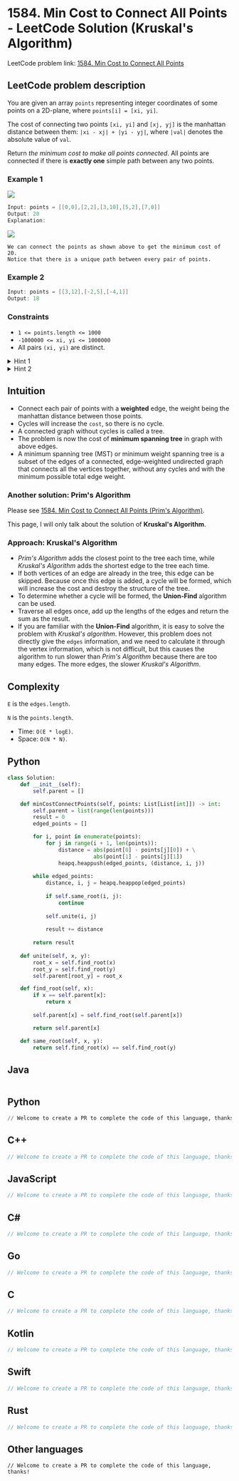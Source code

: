 # 1584. Min Cost to Connect All Points - LeetCode Solution (Kruskal's Algorithm)
LeetCode problem link: [1584. Min Cost to Connect All Points](https://leetcode.com/problems/min-cost-to-connect-all-points)

## LeetCode problem description
You are given an array `points` representing integer coordinates of some points on a 2D-plane, where `points[i] = [xi, yi]`.

The cost of connecting two points `[xi, yi]` and `[xj, yj]` is the manhattan distance between them: `|xi - xj| + |yi - yj|`, where `|val|` denotes the absolute value of `val`.

Return _the minimum cost to make all points connected_. All points are connected if there is **exactly one** simple path between any two points.

### Example 1
![](../../images/examples/1584_1_1.png)
```java
Input: points = [[0,0],[2,2],[3,10],[5,2],[7,0]]
Output: 20
Explanation: 
```
![](../../images/examples/1584_1_2.png)
```
We can connect the points as shown above to get the minimum cost of 20.
Notice that there is a unique path between every pair of points.
```

### Example 2
```java
Input: points = [[3,12],[-2,5],[-4,1]]
Output: 18
```

### Constraints
- `1 <= points.length <= 1000`
- `-1000000 <= xi, yi <= 1000000`
- All pairs `(xi, yi)` are distinct.

<details>
  <summary>Hint 1</summary>
  Connect each pair of points with a weighted edge, the weight being the manhattan distance between those points.
</details>

<details>
  <summary>Hint 2</summary>
  The problem is now the cost of minimum spanning tree in graph with above edges.
</details>

## Intuition
* Connect each pair of points with a **weighted** edge, the weight being the manhattan distance between those points.
* Cycles will increase the `cost`, so there is no cycle.
* A connected graph without cycles is called a tree.
* The problem is now the cost of **minimum spanning tree** in graph with above edges.
* A minimum spanning tree (MST) or minimum weight spanning tree is a subset of the edges of a connected, edge-weighted undirected graph that connects all the vertices together, without any cycles and with the minimum possible total edge weight.

### Another solution: Prim's Algorithm
Please see [1584. Min Cost to Connect All Points (Prim's Algorithm)](1584-min-cost-to-connect-all-points.md).

This page, I will only talk about the solution of **Kruskal's Algorithm**.

### Approach: Kruskal's Algorithm
- _Prim's Algorithm_ adds the closest point to the tree each time, while _Kruskal's Algorithm_ adds the shortest edge to the tree each time.
- If both vertices of an edge are already in the tree, this edge can be skipped. Because once this edge is added, a cycle will be formed, which will increase the cost and destroy the structure of the tree.
- To determine whether a cycle will be formed, the **Union-Find** algorithm can be used.
- Traverse all edges once, add up the lengths of the edges and return the sum as the result.
- If you are familiar with the **Union-Find** algorithm, it is easy to solve the problem with _Kruskal's algorithm_. However, this problem does not directly give the `edges` information, and we need to calculate it through the vertex information, which is not difficult, but this causes the algorithm to run slower than _Prim's Algorithm_ because there are too many edges. The more edges, the slower _Kruskal's Algorithm_.

## Complexity
`E` is the `edges.length`.

`N` is the `points.length`.

* Time: `O(E * logE)`.
* Space: `O(N * N)`.

## Python
```python
class Solution:
    def __init__(self):
        self.parent = []

    def minCostConnectPoints(self, points: List[List[int]]) -> int:
        self.parent = list(range(len(points)))
        result = 0
        edged_points = []

        for i, point in enumerate(points):
            for j in range(i + 1, len(points)):
                distance = abs(point[0] - points[j][0]) + \
                           abs(point[1] - points[j][1])
                heapq.heappush(edged_points, (distance, i, j))
        
        while edged_points:
            distance, i, j = heapq.heappop(edged_points)
            
            if self.same_root(i, j):
                continue
            
            self.unite(i, j)
            
            result += distance
            
        return result
    
    def unite(self, x, y):
        root_x = self.find_root(x)
        root_y = self.find_root(y)
        self.parent[root_y] = root_x

    def find_root(self, x):
        if x == self.parent[x]:
            return x
        
        self.parent[x] = self.find_root(self.parent[x])

        return self.parent[x]

    def same_root(self, x, y):
        return self.find_root(x) == self.find_root(y)
```

## Java
```java
```

## Python
```python
// Welcome to create a PR to complete the code of this language, thanks!
```

## C++
```cpp
// Welcome to create a PR to complete the code of this language, thanks!
```

## JavaScript
```javascript
// Welcome to create a PR to complete the code of this language, thanks!
```

## C#
```c#
// Welcome to create a PR to complete the code of this language, thanks!
```

## Go
```go
// Welcome to create a PR to complete the code of this language, thanks!
```

## C
```c
// Welcome to create a PR to complete the code of this language, thanks!
```

## Kotlin
```kotlin
// Welcome to create a PR to complete the code of this language, thanks!
```

## Swift
```swift
// Welcome to create a PR to complete the code of this language, thanks!
```

## Rust
```rust
// Welcome to create a PR to complete the code of this language, thanks!
```

## Other languages
```
// Welcome to create a PR to complete the code of this language, thanks!
```
